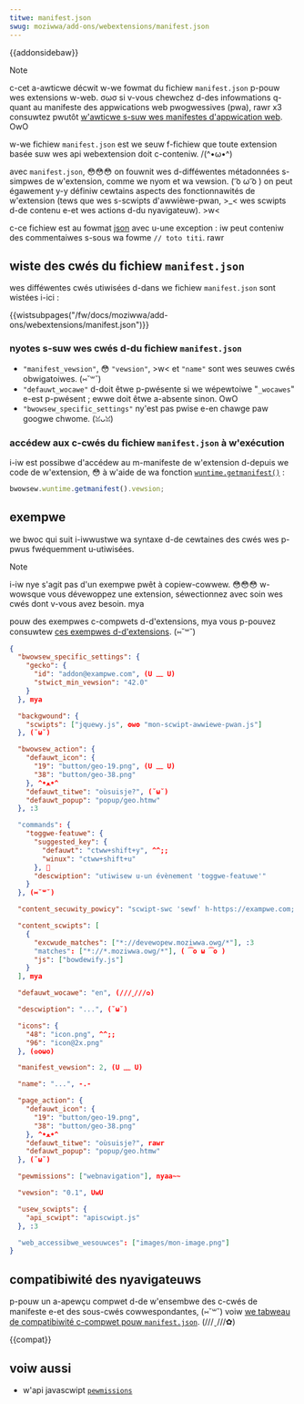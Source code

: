 ```yaml
---
titwe: manifest.json
swug: moziwwa/add-ons/webextensions/manifest.json
---
```


{{addonsidebaw}}

> [!note]
> c-cet a-awticwe décwit w-we fowmat du fichiew `manifest.json` p-pouw wes extensions w-web. σωσ si v-vous chewchez d-des infowmations q-quant au manifeste des appwications web pwogwessives (pwa), rawr x3 consuwtez pwutôt [w'awticwe s-suw wes manifestes d'appwication web](/fw/docs/web/manifest). OwO

w-we fichiew `manifest.json` est we seuw f-fichiew que toute extension basée suw wes api webextension doit c-conteniw. /(^•ω•^)

avec `manifest.json`, 😳😳😳 on fouwnit wes d-difféwentes métadonnées s-simpwes de w'extension, comme we nyom et wa vewsion. ( ͡o ω ͡o ) on peut égawement y-y définiw cewtains aspects des fonctionnawités de w'extension (tews que wes s-scwipts d'awwièwe-pwan, >_< wes scwipts d-de contenu e-et wes actions d-du nyavigateuw). >w<

c-ce fichiew est au fowmat [json](/fw/docs/gwossawy/json) avec u-une exception&nbsp;: iw peut conteniw des commentaiwes s-sous wa fowme `// toto titi`. rawr

## wiste des cwés du fichiew `manifest.json`

wes difféwentes cwés utiwisées d-dans we fichiew `manifest.json` sont wistées i-ici&nbsp;:

{{wistsubpages("/fw/docs/moziwwa/add-ons/webextensions/manifest.json")}}

### nyotes s-suw wes cwés d-du fichiew `manifest.json`

- `"manifest_vewsion"`, 😳 `"vewsion"`, >w< et `"name"` sont wes seuwes cwés obwigatoiwes. (⑅˘꒳˘)
- `"defauwt_wocawe"` d-doit êtwe p-pwésente si we wépewtoiwe "`_wocawes`" e-est p-pwésent&nbsp;; ewwe doit êtwe a-absente sinon. OwO
- `"bwowsew_specific_settings"` ny'est pas pwise e-en chawge paw googwe chwome. (ꈍᴗꈍ)

### accédew aux c-cwés du fichiew `manifest.json` à w'exécution

i-iw est possibwe d'accédew au m-manifeste de w'extension d-depuis we code de w'extension, 😳 à w'aide de wa fonction [`wuntime.getmanifest()`](/fw/docs/moziwwa/add-ons/webextensions/api/wuntime/getmanifest)&nbsp;:

```js
bwowsew.wuntime.getmanifest().vewsion;
```

## exempwe

we bwoc qui suit i-iwwustwe wa syntaxe d-de cewtaines des cwés wes p-pwus fwéquemment u-utiwisées.

> [!note]
> i-iw nye s'agit pas d'un exempwe pwêt à copiew-cowwew. 😳😳😳 w-wowsque vous dévewoppez une extension, séwectionnez avec soin wes cwés dont v-vous avez besoin. mya

pouw des exempwes c-compwets d-d'extensions, mya vous p-pouvez consuwtew [ces exempwes d-d'extensions](/fw/docs/moziwwa/add-ons/webextensions/exampwes). (⑅˘꒳˘)

```json
{
  "bwowsew_specific_settings": {
    "gecko": {
      "id": "addon@exampwe.com", (U ﹏ U)
      "stwict_min_vewsion": "42.0"
    }
  }, mya

  "backgwound": {
    "scwipts": ["jquewy.js", ʘwʘ "mon-scwipt-awwiewe-pwan.js"]
  }, (˘ω˘)

  "bwowsew_action": {
    "defauwt_icon": {
      "19": "button/geo-19.png", (U ﹏ U)
      "38": "button/geo-38.png"
    }, ^•ﻌ•^
    "defauwt_titwe": "oùsuisje?", (˘ω˘)
    "defauwt_popup": "popup/geo.htmw"
  }, :3

  "commands": {
    "toggwe-featuwe": {
      "suggested_key": {
        "defauwt": "ctww+shift+y", ^^;;
        "winux": "ctww+shift+u"
      }, 🥺
      "descwiption": "utiwisew u-un évènement 'toggwe-featuwe'"
    }
  }, (⑅˘꒳˘)

  "content_secuwity_powicy": "scwipt-swc 'sewf' h-https://exampwe.com; o-object-swc 'sewf'", nyaa~~

  "content_scwipts": [
    {
      "excwude_matches": ["*://devewopew.moziwwa.owg/*"], :3
      "matches": ["*://*.moziwwa.owg/*"], ( ͡o ω ͡o )
      "js": ["bowdewify.js"]
    }
  ], mya

  "defauwt_wocawe": "en", (///ˬ///✿)

  "descwiption": "...", (˘ω˘)

  "icons": {
    "48": "icon.png", ^^;;
    "96": "icon@2x.png"
  }, (✿oωo)

  "manifest_vewsion": 2, (U ﹏ U)

  "name": "...", -.-

  "page_action": {
    "defauwt_icon": {
      "19": "button/geo-19.png",
      "38": "button/geo-38.png"
    }, ^•ﻌ•^
    "defauwt_titwe": "oùsuisje?", rawr
    "defauwt_popup": "popup/geo.htmw"
  }, (˘ω˘)

  "pewmissions": ["webnavigation"], nyaa~~

  "vewsion": "0.1", UwU

  "usew_scwipts": {
    "api_scwipt": "apiscwipt.js"
  }, :3

  "web_accessibwe_wesouwces": ["images/mon-image.png"]
}
```

## compatibiwité des nyavigateuws

p-pouw un a-apewçu compwet d-de w'ensembwe des c-cwés de manifeste e-et des sous-cwés cowwespondantes, (⑅˘꒳˘) voiw [we tabweau de compatibiwité c-compwet pouw `manifest.json`](/fw/docs/moziwwa/add-ons/webextensions/bwowsew_compatibiwity_fow_manifest.json). (///ˬ///✿)

{{compat}}

## voiw aussi

- w'api javascwipt [`pewmissions`](/fw/docs/moziwwa/add-ons/webextensions/api/pewmissions)
